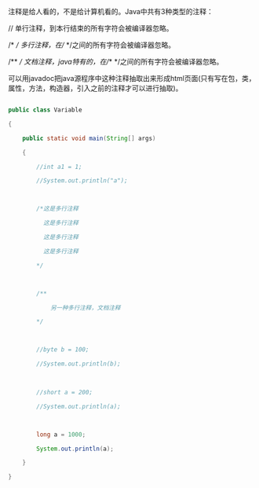 注释是给人看的，不是给计算机看的。Java中共有3种类型的注释：
//	单行注释，到本行结束的所有字符会被编译器忽略。
/* */	多行注释，在/*  */之间的所有字符会被编译器忽略。
/**  */  	文档注释，java特有的，在/**  */之间的所有字符会被编译器忽略。
可以用javadoc把java源程序中这种注释抽取出来形成html页面(只有写在包，类，属性，方法，构造器，引入之前的注释才可以进行抽取)。
```java  
public class Variable
{
	public static void main(String[] args)
	{
		//int a1 = 1;
		//System.out.println("a");

		/*这是多行注释
		  这是多行注释
		  这是多行注释
		  这是多行注释
		*/

		/**
			另一种多行注释，文档注释
		*/

		//byte b = 100;
		//System.out.println(b);
	
		//short a = 200;
		//System.out.println(a);

		long a = 1000;
		System.out.println(a);
	}
}
```